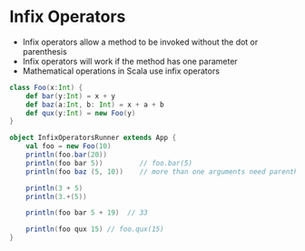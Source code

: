 # Infix Operators

- Infix operators allow a method to be invoked without the dot or parenthesis
- Infix operators will work if the method has one parameter
- Mathematical operations in Scala use infix operators 
```scala
class Foo(x:Int) {
    def bar(y:Int) = x + y
    def baz(a:Int, b: Int) = x + a + b
    def qux(y:Int) = new Foo(y)
}

object InfixOperatorsRunner extends App {
    val foo = new Foo(10)
    println(foo.bar(20))
    println(foo bar 5))         // foo.bar(5)
    println(foo baz (5, 10))    // more than one arguments need parentheses

    println(3 + 5)
    println(3.+(5))

    println(foo bar 5 + 19)  // 33

    println(foo qux 15) // foo.qux(15)
}
```

